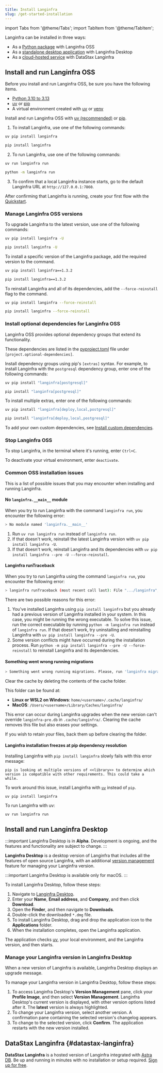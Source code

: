 ```yaml
---
title: Install Langinfra
slug: /get-started-installation
---
```


import Tabs from '@theme/Tabs';
import TabItem from '@theme/TabItem';

Langinfra can be installed in three ways:

* As a [Python package](#install-and-run-langinfra-oss) with Langinfra OSS
* As a [standalone desktop application](#install-and-run-langinfra-desktop) with Langinfra Desktop
* As a [cloud-hosted service](#datastax-langinfra) with DataStax Langinfra

## Install and run Langinfra OSS

Before you install and run Langinfra OSS, be sure you have the following items.

- [Python 3.10 to 3.13](https://www.python.org/downloads/release/python-3100/)
- [uv](https://docs.astral.sh/uv/getting-started/installation/) or [pip](https://pypi.org/project/pip/)
- A virtual environment created with [uv](https://docs.astral.sh/uv/pip/environments) or [venv](https://docs.python.org/3/library/venv.html)

Install and run Langinfra OSS with [uv (recommended)](https://docs.astral.sh/uv/getting-started/installation/) or [pip](https://pypi.org/project/pip/).

1. To install Langinfra, use one of the following commands:

<Tabs groupId="package-manager">
<TabItem value="uv" label="uv" default>

```bash
uv pip install langinfra
```

</TabItem>
<TabItem value="pip" label="pip">

```bash
pip install langinfra
```

</TabItem>
</Tabs>

2. To run Langinfra, use one of the following commands:

<Tabs groupId="package-manager">
    <TabItem value="uv" label="uv">

```bash
uv run langinfra run
```

</TabItem>
<TabItem value="pip" label="pip">

```bash
python -m langinfra run
```

</TabItem>
</Tabs>

3. To confirm that a local Langinfra instance starts, go to the default Langinfra URL at `http://127.0.0.1:7860`.

After confirming that Langinfra is running, create your first flow with the [Quickstart](/get-started-quickstart).

### Manage Langinfra OSS versions

To upgrade Langinfra to the latest version, use one of the following commands:

<Tabs groupId="package-manager">
<TabItem value="uv" label="uv" default>

```bash
uv pip install langinfra -U
```

</TabItem>
<TabItem value="pip" label="pip">

```bash
pip install langinfra -U
```

</TabItem>
</Tabs>

To install a specific version of the Langinfra package, add the required version to the command.
<Tabs groupId="package-manager">
<TabItem value="uv" label="uv" default>

```bash
uv pip install langinfra==1.3.2
```

</TabItem>
<TabItem value="pip" label="pip">

```bash
pip install langinfra==1.3.2
```

</TabItem>
</Tabs>

To reinstall Langinfra and all of its dependencies, add the `--force-reinstall` flag to the command.
<Tabs groupId="package-manager">
<TabItem value="uv" label="uv" default>

```bash
uv pip install langinfra --force-reinstall
```

</TabItem>
<TabItem value="pip" label="pip">

```bash
pip install langinfra --force-reinstall
```

</TabItem>
</Tabs>

### Install optional dependencies for Langinfra OSS

Langinfra OSS provides optional dependency groups that extend its functionality.

These dependencies are listed in the [pyproject.toml](https://github.com/langinfra/langinfra/blob/main/pyproject.toml#L191) file under `[project.optional-dependencies]`.

Install dependency groups using pip's `[extras]` syntax. For example, to install Langinfra with the `postgresql` dependency group, enter one of the following commands:

<Tabs groupId="package-manager">
<TabItem value="uv" label="uv" default>

```bash
uv pip install "langinfra[postgresql]"
```

</TabItem>
<TabItem value="pip" label="pip">

```bash
pip install "langinfra[postgresql]"
```

</TabItem>
</Tabs>

To install multiple extras, enter one of the following commands:

<Tabs groupId="package-manager">
<TabItem value="uv" label="uv" default>

```bash
uv pip install "langinfra[deploy,local,postgresql]"
```

</TabItem>
<TabItem value="pip" label="pip">

```bash
pip install "langinfra[deploy,local,postgresql]"
```

</TabItem>
</Tabs>

To add your own custom dependencies, see [Install custom dependencies](/install-custom-dependencies).

### Stop Langinfra OSS

To stop Langinfra, in the terminal where it's running, enter `Ctrl+C`.

To deactivate your virtual environment, enter `deactivate`.

### Common OSS installation issues

This is a list of possible issues that you may encounter when installing and running Langinfra.

#### No `langinfra.__main__` module

When you try to run Langinfra with the command `langinfra run`, you encounter the following error:

```bash
> No module named 'langinfra.__main__'
```

1. Run `uv run langinfra run` instead of `langinfra run`.
2. If that doesn't work, reinstall the latest Langinfra version with `uv pip install langinfra -U`.
3. If that doesn't work, reinstall Langinfra and its dependencies with `uv pip install langinfra --pre -U --force-reinstall`.

#### Langinfra runTraceback

When you try to run Langinfra using the command `langinfra run`, you encounter the following error:

```bash
> langinfra runTraceback (most recent call last): File ".../langinfra", line 5, in <module>  from langinfra.__main__ import mainModuleNotFoundError: No module named 'langinfra.__main__'
```

There are two possible reasons for this error:

1. You've installed Langinfra using `pip install langinfra` but you already had a previous version of Langinfra installed in your system. In this case, you might be running the wrong executable. To solve this issue, run the correct executable by running `python -m langinfra run` instead of `langinfra run`. If that doesn't work, try uninstalling and reinstalling Langinfra with `uv pip install langinfra --pre -U`.
2. Some version conflicts might have occurred during the installation process. Run `python -m pip install langinfra --pre -U --force-reinstall` to reinstall Langinfra and its dependencies.

#### Something went wrong running migrations

```bash
> Something went wrong running migrations. Please, run 'langinfra migration --fix'
```

Clear the cache by deleting the contents of the cache folder.

This folder can be found at:

- **Linux or WSL2 on Windows**: `home/<username>/.cache/langinfra/`
- **MacOS**: `/Users/<username>/Library/Caches/langinfra/`

This error can occur during Langinfra upgrades when the new version can't override `langinfra-pre.db` in `.cache/langinfra/`. Clearing the cache removes this file but also erases your settings.

If you wish to retain your files, back them up before clearing the folder.

#### Langinfra installation freezes at pip dependency resolution

Installing Langinfra with `pip install langinfra` slowly fails with this error message:

```text
pip is looking at multiple versions of <<library>> to determine which version is compatible with other requirements. This could take a while.
```

To work around this issue, install Langinfra with [`uv`](https://docs.astral.sh/uv/getting-started/installation/) instead of `pip`.

```text
uv pip install langinfra
```

To run Langinfra with uv:

```text
uv run langinfra run
```

## Install and run Langinfra Desktop

:::important
Langinfra Desktop is in **Alpha**.
Development is ongoing, and the features and functionality are subject to change.
:::

**Langinfra Desktop** is a desktop version of Langinfra that includes all the features of open source Langinfra, with an additional [version management](#manage-your-langinfra-version-in-langinfra-desktop) feature for managing your Langinfra version.

:::important
Langinfra Desktop is available only for macOS.
:::

To install Langinfra Desktop, follow these steps:

1. Navigate to [Langinfra Desktop](https://www.langinfra.org/desktop).
2. Enter your **Name**, **Email address**, and **Company**, and then click **Download**.
3. Open the **Finder**, and then navigate to **Downloads**.
4. Double-click the downloaded `*.dmg` file.
5. To install Langinfra Desktop, drag and drop the application icon to the **Applications** folder.
6. When the installation completes, open the Langinfra application.

The application checks [uv](https://docs.astral.sh/uv/concepts/tools/), your local environment, and the Langinfra version, and then starts.

### Manage your Langinfra version in Langinfra Desktop

When a new version of Langinfra is available, Langinfra Desktop displays an upgrade message.

To manage your Langinfra version in Langinfra Desktop, follow these steps:

1. To access Langinfra Desktop's **Version Management** pane, click your **Profile Image**, and then select **Version Management**.
Langinfra Desktop's current version is displayed, with other version options listed after it.
The **latest** version is always highlighted.
2. To change your Langinfra version, select another version.
A confirmation pane containing the selected version's changelog appears.
3. To change to the selected version, click **Confirm**.
The application restarts with the new version installed.

## DataStax Langinfra {#datastax-langinfra}

**DataStax Langinfra** is a hosted version of Langinfra integrated with [Astra DB](https://www.datastax.com/products/datastax-astra). Be up and running in minutes with no installation or setup required. [Sign up for free](https://astra.datastax.com/signup?type=langinfra).
